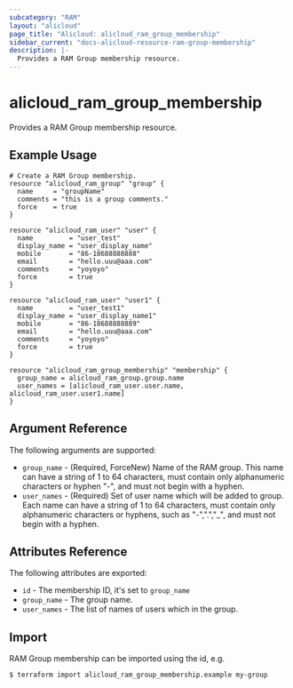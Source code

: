 ```yaml
---
subcategory: "RAM"
layout: "alicloud"
page_title: "Alicloud: alicloud_ram_group_membership"
sidebar_current: "docs-alicloud-resource-ram-group-membership"
description: |-
  Provides a RAM Group membership resource.
---
```


# alicloud\_ram\_group\_membership

Provides a RAM Group membership resource. 

## Example Usage

```
# Create a RAM Group membership.
resource "alicloud_ram_group" "group" {
  name     = "groupName"
  comments = "this is a group comments."
  force    = true
}

resource "alicloud_ram_user" "user" {
  name         = "user_test"
  display_name = "user_display_name"
  mobile       = "86-18688888888"
  email        = "hello.uuu@aaa.com"
  comments     = "yoyoyo"
  force        = true
}

resource "alicloud_ram_user" "user1" {
  name         = "user_test1"
  display_name = "user_display_name1"
  mobile       = "86-18688888889"
  email        = "hello.uuu@aaa.com"
  comments     = "yoyoyo"
  force        = true
}

resource "alicloud_ram_group_membership" "membership" {
  group_name = alicloud_ram_group.group.name
  user_names = [alicloud_ram_user.user.name, alicloud_ram_user.user1.name]
}
```
## Argument Reference

The following arguments are supported:

* `group_name` - (Required, ForceNew) Name of the RAM group. This name can have a string of 1 to 64 characters, must contain only alphanumeric characters or hyphen "-", and must not begin with a hyphen.
* `user_names` - (Required) Set of user name which will be added to group. Each name can have a string of 1 to 64 characters, must contain only alphanumeric characters or hyphens, such as "-",".","_", and must not begin with a hyphen.

## Attributes Reference

The following attributes are exported:

* `id` - The membership ID, it's set to `group_name`
* `group_name` - The group name.
* `user_names` - The list of names of users which in the group.

## Import
RAM Group membership can be imported using the id, e.g.

```
$ terraform import alicloud_ram_group_membership.example my-group
```

